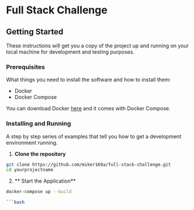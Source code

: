 # Full Stack Challenge

## Getting Started

These instructions will get you a copy of the project up and running on your local machine for development and testing purposes.

### Prerequisites

What things you need to install the software and how to install them:

- Docker
- Docker Compose

You can download Docker [here](https://www.docker.com/products/docker-desktop) and it comes with Docker Compose.

### Installing and Running

A step by step series of examples that tell you how to get a development environment running.

1. **Clone the repository**

```bash
git clone https://github.com/miker169a/full-stack-challenge.git
cd yourprojectname
```

2. ** Start the Application**

```bash
docker-compose up --build

```bash
